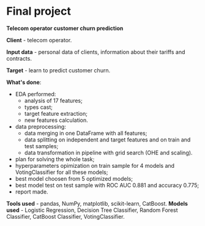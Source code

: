 # Final project

__Telecom operator customer churn prediction__

__Client__ - telecom operator.

__Input data__ - personal data of clients, information about their tariffs and contracts.

__Target__ - learn to predict customer churn.

__What's done__:
- EDA performed:
    - analysis of 17 features;
    - types cast;
    - target feature extraction;
    - new features calculation.
- data preprocessing:
    - data merging in one DataFrame with all features;
    - data splitting on independent and target features and on train and test samples;
    - data transformation in pipeline with grid search (OHE and scaling).
- plan for solving the whole task;
- hyperparameters opimization on train sample for 4 models and VotingClassifier for all these models;
- best model choosen from 5 optimized models;
- best model test on test sample with ROC AUC 0.881 and accuracy 0.775;
- report made.

__Tools used__ - pandas, NumPy, matplotlib, scikit-learn, CatBoost.
__Models used__ - Logistic Regression, Decision Tree Classifier, Random Forest Classifier, CatBoost Classifier, VotingClassifier.